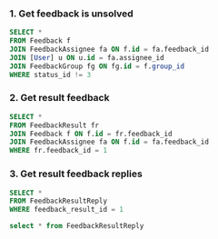 ### 1. Get feedback is unsolved
```sql
SELECT *
FROM Feedback f
JOIN FeedbackAssignee fa ON f.id = fa.feedback_id
JOIN [User] u ON u.id = fa.assignee_id 
JOIN FeedbackGroup fg ON fg.id = f.group_id
WHERE status_id != 3
```

### 2. Get result feedback
```sql
SELECT *
FROM FeedbackResult fr
JOIN Feedback f ON f.id = fr.feedback_id
JOIN FeedbackAssignee fa ON f.id = fa.feedback_id
WHERE fr.feedback_id = 1
```

### 3. Get result feedback replies
```sql
SELECT *
FROM FeedbackResultReply
WHERE feedback_result_id = 1

select * from FeedbackResultReply
```